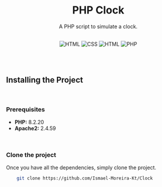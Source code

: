 <div align="center">
    <h1>PHP Clock</h1>
    <p>A PHP script to simulate a clock. </p>
    <br>
    <img src="https://img.shields.io/badge/HTML-5-red.svg" alt="HTML">
    <img src="https://img.shields.io/badge/CSS-3-orange.svg" alt="CSS">
    <img src="https://img.shields.io/badge/Javascript-ECMAScript 2023-yellow.svg" alt="HTML">
    <img src="https://img.shields.io/badge/PHP-7.4-blue.svg" alt="PHP">
</div>


<br><br>


<div>
    <h2>Installing the Project</h2>
    <br>
    <h3>Prerequisites</h3>
    <ul>
        <li><b>PHP:</b> 8.2.20</li>
        <li><b>Apache2:</b> 2.4.59</li>
    </ul>
    <br>
    <h3>Clone the project</h3>
    <p>Once you have all the dependencies, simply clone the project.</p>

```bash
    git clone https://github.com/Ismael-Moreira-Kt/Clock
```
</div>
